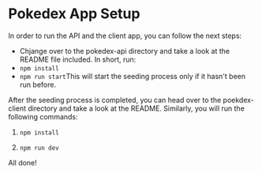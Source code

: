 # Pokedex App Setup

In order to run the API and the client app, you can follow the next steps:

- Chjange over to the pokedex-api directory and take a look at the README file included. In short, run:
- `npm install`
- `npm run start`This will start the seeding process only if it
  hasn't been run before.

After the seeding process is completed, you can head over to the poekdex-client directory and take a look at the README. Similarly, you will run the following commands:

1.  `npm install`

2.  `npm run dev`

All done!
